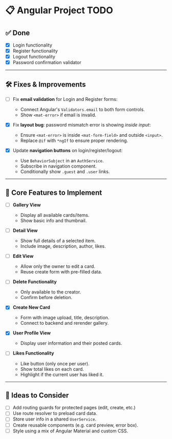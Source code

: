 # 📋 Angular Project TODO

## ✅ Done

- [x] Login functionality
- [x] Register functionality
- [x] Logout functionality
- [x] Password confirmation validator

---

## 🛠️ Fixes & Improvements

- [ ] Fix **email validation** for Login and Register forms:

  - Connect Angular's `Validators.email` to both form controls.
  - Show `<mat-error>` if email is invalid.

- [x] Fix **layout bug**: password mismatch error is showing _inside input_:

  - Ensure `<mat-error>` is inside `<mat-form-field>` and outside `<input>`.
  - Replace `@if` with `*ngIf` to ensure proper rendering.

- [x] Update **navigation buttons** on login/register/logout:
  - Use `BehaviorSubject` in an `AuthService`.
  - Subscribe in navigation component.
  - Conditionally show `.guest` and `.user` links.

---

## 🔧 Core Features to Implement

- [ ] **Gallery View**

  - Display all available cards/items.
  - Show basic info and thumbnail.

- [ ] **Detail View**

  - Show full details of a selected item.
  - Include image, description, author, likes.

- [ ] **Edit View**

  - Allow only the owner to edit a card.
  - Reuse create form with pre-filled data.

- [ ] **Delete Functionality**

  - Only available to the creator.
  - Confirm before deletion.

- [x] **Create New Card**

  - Form with image upload, title, description.
  - Connect to backend and rerender gallery.

- [x] **User Profile View**

  - Display user information and their posted cards.

- [ ] **Likes Functionality**
  - Like button (only once per user).
  - Show total likes on each card.
  - Highlight if the current user has liked it.

---

## 🧠 Ideas to Consider

- [ ] Add routing guards for protected pages (edit, create, etc.)
- [ ] Use route resolver to preload card data.
- [ ] Store user info in a shared `UserService`.
- [ ] Create reusable components (e.g. card preview, error box).
- [ ] Style using a mix of Angular Material and custom CSS.
